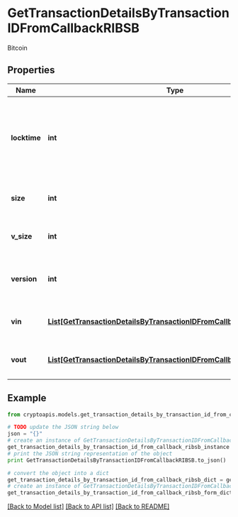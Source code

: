 # GetTransactionDetailsByTransactionIDFromCallbackRIBSB

Bitcoin

## Properties
Name | Type | Description | Notes
------------ | ------------- | ------------- | -------------
**locktime** | **int** | Represents the time at which a particular transaction can be added to the blockchain. | 
**size** | **int** | Represents the total size of this transaction. | 
**v_size** | **int** | Represents the virtual size of this transaction. | 
**version** | **int** | Represents the transaction version number. | 
**vin** | [**List[GetTransactionDetailsByTransactionIDFromCallbackRIBSBVinInner]**](GetTransactionDetailsByTransactionIDFromCallbackRIBSBVinInner.md) | Represents the transaction inputs. | 
**vout** | [**List[GetTransactionDetailsByTransactionIDFromCallbackRIBSBVoutInner]**](GetTransactionDetailsByTransactionIDFromCallbackRIBSBVoutInner.md) | Represents the transaction outputs. | 

## Example

```python
from cryptoapis.models.get_transaction_details_by_transaction_id_from_callback_ribsb import GetTransactionDetailsByTransactionIDFromCallbackRIBSB

# TODO update the JSON string below
json = "{}"
# create an instance of GetTransactionDetailsByTransactionIDFromCallbackRIBSB from a JSON string
get_transaction_details_by_transaction_id_from_callback_ribsb_instance = GetTransactionDetailsByTransactionIDFromCallbackRIBSB.from_json(json)
# print the JSON string representation of the object
print GetTransactionDetailsByTransactionIDFromCallbackRIBSB.to_json()

# convert the object into a dict
get_transaction_details_by_transaction_id_from_callback_ribsb_dict = get_transaction_details_by_transaction_id_from_callback_ribsb_instance.to_dict()
# create an instance of GetTransactionDetailsByTransactionIDFromCallbackRIBSB from a dict
get_transaction_details_by_transaction_id_from_callback_ribsb_form_dict = get_transaction_details_by_transaction_id_from_callback_ribsb.from_dict(get_transaction_details_by_transaction_id_from_callback_ribsb_dict)
```
[[Back to Model list]](../README.md#documentation-for-models) [[Back to API list]](../README.md#documentation-for-api-endpoints) [[Back to README]](../README.md)


